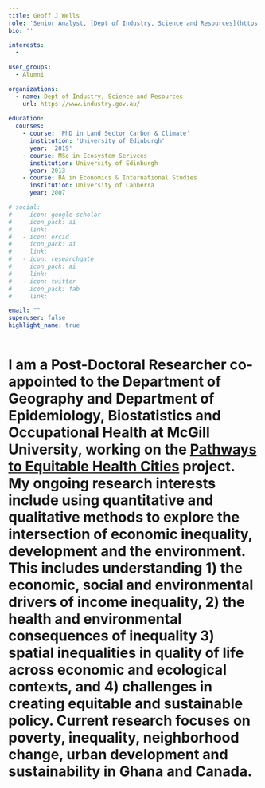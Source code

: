 ```yaml
---
title: Geoff J Wells
role: 'Senior Analyst, [Dept of Industry, Science and Resources](https://www.industry.gov.au/)(AUS)'
bio: ''

interests:
  - 
  
user_groups:
  - Alumni

organizations:
  - name: Dept of Industry, Science and Resources
    url: https://www.industry.gov.au/
    
education:
  courses:
    - course: 'PhD in Land Sector Carbon & Climate'
      institution: 'University of Edinburgh'
      year: '2019'
    - course: MSc in Ecosystem Serivces
      institution: University of Edinburgh
      year: 2013
    - course: BA in Economics & International Studies
      institution: University of Canberra
      year: 2007

# social:
#   - icon: google-scholar
#     icon_pack: ai
#     link: 
#   - icon: orcid
#     icon_pack: ai
#     link: 
#   - icon: researchgate
#     icon_pack: ai
#     link: 
#   - icon: twitter
#     icon_pack: fab
#     link: 

email: ""
superuser: false
highlight_name: true
--- 
```


# I am a Post-Doctoral Researcher co-appointed to the Department of Geography and Department of Epidemiology, Biostatistics and Occupational Health at McGill University, working on the [Pathways to Equitable Health Cities](https://equitablehealthycities.org) project. My ongoing research interests include using quantitative and qualitative methods to explore the intersection of economic inequality, development and the environment. This includes understanding 1) the economic, social and environmental drivers of income inequality, 2) the health and environmental consequences of inequality 3) spatial inequalities in quality of life across economic and ecological contexts, and 4) challenges in creating equitable and sustainable policy. Current research focuses on poverty, inequality, neighborhood change, urban development and sustainability in Ghana and Canada.
